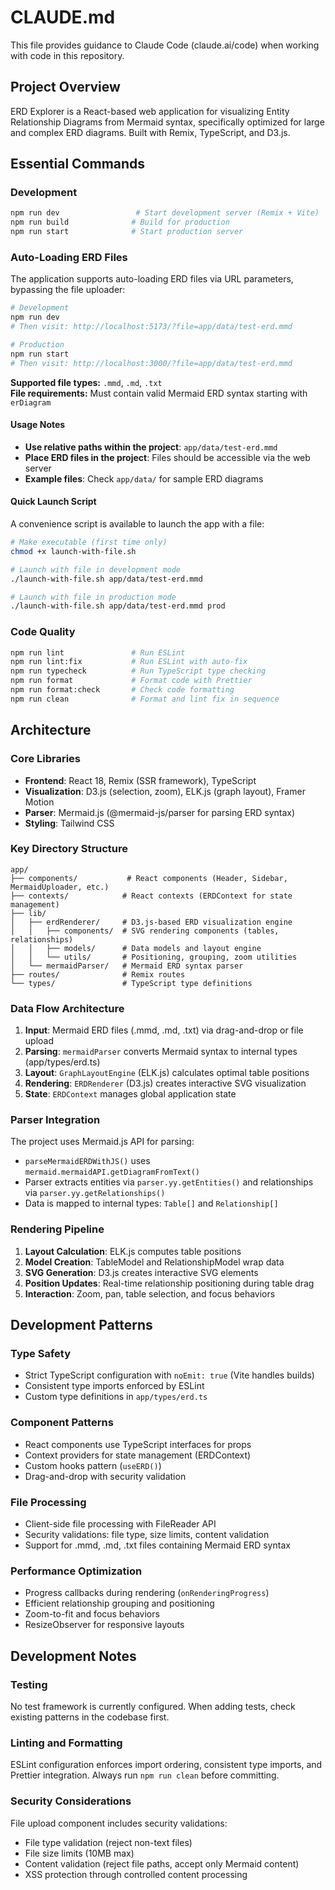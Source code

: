 # CLAUDE.md

This file provides guidance to Claude Code (claude.ai/code) when working with code in this repository.

## Project Overview

ERD Explorer is a React-based web application for visualizing Entity Relationship Diagrams from Mermaid syntax, specifically optimized for large and complex ERD diagrams. Built with Remix, TypeScript, and D3.js.

## Essential Commands

### Development

```bash
npm run dev                 # Start development server (Remix + Vite)
npm run build              # Build for production
npm run start              # Start production server
```

### Auto-Loading ERD Files

The application supports auto-loading ERD files via URL parameters, bypassing the file uploader:

```bash
# Development
npm run dev
# Then visit: http://localhost:5173/?file=app/data/test-erd.mmd

# Production
npm run start
# Then visit: http://localhost:3000/?file=app/data/test-erd.mmd
```

**Supported file types:** `.mmd`, `.md`, `.txt`  
**File requirements:** Must contain valid Mermaid ERD syntax starting with `erDiagram`

#### Usage Notes
- **Use relative paths within the project**: `app/data/test-erd.mmd`
- **Place ERD files in the project**: Files should be accessible via the web server
- **Example files**: Check `app/data/` for sample ERD diagrams

#### Quick Launch Script

A convenience script is available to launch the app with a file:

```bash
# Make executable (first time only)
chmod +x launch-with-file.sh

# Launch with file in development mode
./launch-with-file.sh app/data/test-erd.mmd

# Launch with file in production mode
./launch-with-file.sh app/data/test-erd.mmd prod
```

### Code Quality

```bash
npm run lint               # Run ESLint
npm run lint:fix           # Run ESLint with auto-fix
npm run typecheck          # Run TypeScript type checking
npm run format             # Format code with Prettier
npm run format:check       # Check code formatting
npm run clean              # Format and lint fix in sequence
```

## Architecture

### Core Libraries

- **Frontend**: React 18, Remix (SSR framework), TypeScript
- **Visualization**: D3.js (selection, zoom), ELK.js (graph layout), Framer Motion
- **Parser**: Mermaid.js (@mermaid-js/parser for parsing ERD syntax)
- **Styling**: Tailwind CSS

### Key Directory Structure

```
app/
├── components/           # React components (Header, Sidebar, MermaidUploader, etc.)
├── contexts/            # React contexts (ERDContext for state management)
├── lib/
│   ├── erdRenderer/     # D3.js-based ERD visualization engine
│   │   ├── components/  # SVG rendering components (tables, relationships)
│   │   ├── models/      # Data models and layout engine
│   │   └── utils/       # Positioning, grouping, zoom utilities
│   └── mermaidParser/   # Mermaid ERD syntax parser
├── routes/              # Remix routes
└── types/               # TypeScript type definitions
```

### Data Flow Architecture

1. **Input**: Mermaid ERD files (.mmd, .md, .txt) via drag-and-drop or file upload
2. **Parsing**: `mermaidParser` converts Mermaid syntax to internal types (app/types/erd.ts)
3. **Layout**: `GraphLayoutEngine` (ELK.js) calculates optimal table positions
4. **Rendering**: `ERDRenderer` (D3.js) creates interactive SVG visualization
5. **State**: `ERDContext` manages global application state

### Parser Integration

The project uses Mermaid.js API for parsing:

- `parseMermaidERDWithJS()` uses `mermaid.mermaidAPI.getDiagramFromText()`
- Parser extracts entities via `parser.yy.getEntities()` and relationships via `parser.yy.getRelationships()`
- Data is mapped to internal types: `Table[]` and `Relationship[]`

### Rendering Pipeline

1. **Layout Calculation**: ELK.js computes table positions
2. **Model Creation**: TableModel and RelationshipModel wrap data
3. **SVG Generation**: D3.js creates interactive SVG elements
4. **Position Updates**: Real-time relationship positioning during table drag
5. **Interaction**: Zoom, pan, table selection, and focus behaviors

## Development Patterns

### Type Safety

- Strict TypeScript configuration with `noEmit: true` (Vite handles builds)
- Consistent type imports enforced by ESLint
- Custom type definitions in `app/types/erd.ts`

### Component Patterns

- React components use TypeScript interfaces for props
- Context providers for state management (ERDContext)
- Custom hooks pattern (`useERD()`)
- Drag-and-drop with security validation

### File Processing

- Client-side file processing with FileReader API
- Security validations: file type, size limits, content validation
- Support for .mmd, .md, .txt files containing Mermaid ERD syntax

### Performance Optimization

- Progress callbacks during rendering (`onRenderingProgress`)
- Efficient relationship grouping and positioning
- Zoom-to-fit and focus behaviors
- ResizeObserver for responsive layouts

## Development Notes

### Testing

No test framework is currently configured. When adding tests, check existing patterns in the codebase first.

### Linting and Formatting

ESLint configuration enforces import ordering, consistent type imports, and Prettier integration. Always run `npm run clean` before committing.

### Security Considerations

File upload component includes security validations:

- File type validation (reject non-text files)
- File size limits (10MB max)
- Content validation (reject file paths, accept only Mermaid content)
- XSS protection through controlled content processing
